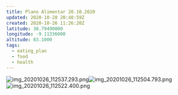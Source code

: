 ```yaml
---
title: Plano Alimentar 20.10.2020
updated: 2020-10-28 20:48:59Z
created: 2020-10-26 11:26:20Z
latitude: 38.79490000
longitude: -9.11336000
altitude: 83.1000
tags:
  - eating_plan
  - food
  - health
---
```


![img_20201026_112537.293.png](../../_resources/img_20201026_112537.293.png)![img_20201026_112504.793.png](../../_resources/img_20201026_112504.793.png)![img_20201026_112522.400.png](../../_resources/img_20201026_112522.400.png)